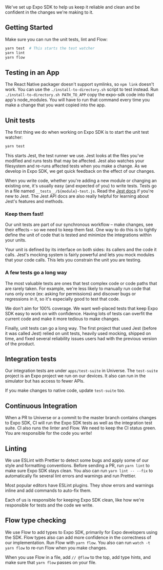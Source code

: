 We've set up Expo SDK to help us keep it reliable and clean and be confident in the changes we're making to it.

## Getting Started

Make sure you can run the unit tests, lint and Flow:
```sh
yarn test  # This starts the test watcher
yarn lint
yarn flow
```

## Testing in an App

The React Native packager doesn't support symlinks, so `npm link` doesn't work.
You can use the `./install-to-directory.sh` script to test instead. Run
`./install-to-directory.sh PATH_TO_APP` copy the expo-sdk code into that app's
node_modules. You will have to run that command every time you make a change that
you want copied into the app.

## Unit tests

The first thing we do when working on Expo SDK is to start the unit test watcher:
```sh
yarn test
```

This starts Jest, the test runner we use. Jest looks at the files you've modified and runs tests that may be affected. Jest also watches your filesystem and re-runs affected tests when you make a change. As we develop in Expo SDK, we get quick feedback on the effect of our changes.

When you write code, whether you're adding a new module or changing an existing one, it's usually easy (and expected of you) to write tests. Tests go in a file named `__tests__/${module}-test.js`. Read the [Jest docs](https://facebook.github.io/jest/) if you're new to Jest. The Jest API docs are also really helpful for learning about Jest's features and methods.

### Keep them fast!

Our unit tests are part of our synchronous workflow – make changes, see their effects – so we need to keep them fast. One way to do this is to tightly define the unit of code that is tested and minimize the integrations within your units.

Your unit is defined by its interface on both sides: its callers and the code it calls. Jest's mocking system is fairly powerful and lets you mock modules that your code calls. This lets you constrain the unit you are testing.

### A few tests go a long way

The most valuable tests are ones that test complex code or code paths that are rarely taken. For example, we're less likely to manually run code that runs only once (ex: asking for permissions) and discover bugs or regressions in it, so it's especially good to test that code.

We don't aim for 100% coverage. We want well-placed tests that keep Expo SDK easy to work on with confidence. Having lots of tests can overfit the current code and make it more tedious to make changes.

Finally, unit tests can go a long way. The first project that used Jest (before it was called Jest) relied on unit tests, heavily used mocking, shipped on time, and fixed several reliability issues users had with the previous version of the product.

## Integration tests

Our integration tests are under `apps/test-suite` in Universe. The `test-suite` project is an Expo project we run on our devices. It also can run in the simulator but has access to fewer APIs.

If you make changes to native code, update `test-suite` too.

## Continuous Integration

When a PR to Universe or a commit to the master branch contains changes to Expo SDK, CI will run the Expo SDK tests as well as the integration test suite. CI also runs the linter and Flow. We need to keep the CI status green. You are responsible for the code you write!

## Linting

We use ESLint with Prettier to detect some bugs and apply some of our style and formatting conventions. Before sending a PR, run `yarn lint` to make sure Expo SDK stays clean. You also can run `yarn lint -- --fix` to automatically fix several lint errors and warnings and run Prettier.

Most popular editors have ESLint plugins. They show errors and warnings inline and add commands to auto-fix them.

Each of us is responsible for keeping Expo SDK clean, like how we're responsible for tests and the code we write.

## Flow type checking

We use Flow to add types to Expo SDK, primarily for Expo developers using the SDK. Flow types also can add more confidence in the correctness of our implementation. Run Flow with `yarn flow`. You also can run `watch -t yarn flow` to re-run Flow when you make changes.

When you use Flow in a file, add `// @flow` to the top, add type hints, and make sure that `yarn flow` passes on your file.
